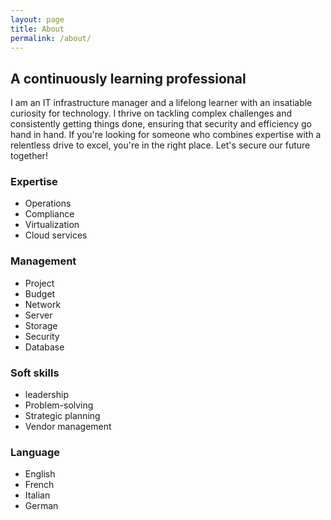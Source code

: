 ```yaml
---
layout: page
title: About
permalink: /about/
---
```


## A continuously learning professional

I am an IT infrastructure manager and a lifelong learner with an insatiable curiosity for technology.  I thrive on tackling complex challenges and consistently getting things done, ensuring that security and efficiency go hand in hand. If you're looking for someone who combines expertise with a relentless drive to excel, you're in the right place. Let's secure our future together!

### Expertise
- Operations
- Compliance
- Virtualization
- Cloud services

### Management
- Project 
- Budget
- Network 
- Server
- Storage
- Security
- Database

### Soft skills
- leadership
- Problem-solving
- Strategic planning
- Vendor management

### Language
- English
- French
- Italian
- German